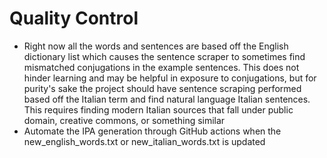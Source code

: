 # Quality Control
- Right now all the words and sentences are based off the English dictionary list which causes the sentence scraper to sometimes find mismatched conjugations in the example sentences. This does not hinder learning and may be helpful in exposure to conjugations, but for purity's sake the project should have sentence scraping performed based off the Italian term and find natural language Italian sentences. This requires finding modern Italian sources that fall under public domain, creative commons, or something similar
- Automate the IPA generation through GitHub actions when the new_english_words.txt or new_italian_words.txt is updated